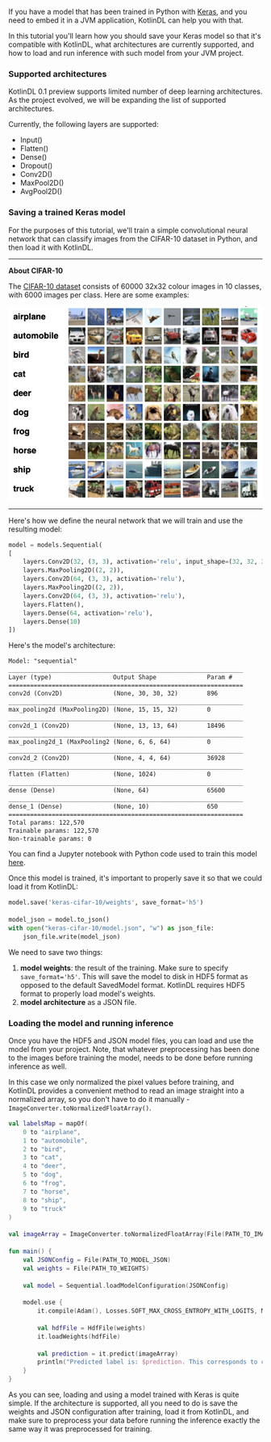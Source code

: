 If you have a model that has been trained in Python with [Keras](https://keras.io), and you need to embed it in a 
JVM application, KotlinDL can help you with that.

In this tutorial you'll learn how you should save your Keras model so that it's compatible with KotlinDL, what 
architectures are currently supported, and how to load and run inference with such model from your JVM project. 
  
### Supported architectures
KotlinDL 0.1 preview supports limited number of deep learning architectures. As the project evolved, we will be expanding 
the list of supported architectures.

Currently, the following layers are supported: 
- Input()
- Flatten()
- Dense()
- Dropout()
- Conv2D()
- MaxPool2D()
- AvgPool2D()   

### Saving a trained Keras model 
For the purposes of this tutorial, we'll train a simple convolutional neural network that can classify 
images from the CIFAR-10 dataset in Python, and then load it with KotlinDL.

---
**About CIFAR-10**

The [CIFAR-10 dataset](https://www.cs.toronto.edu/~kriz/cifar.html) consists of 60000 32x32 colour images in 10 
classes, with 6000 images per class. Here are some examples: 

![](images/cifar.png)

--- 
 
Here's how we define the neural network that we will train and use the resulting model: 
```python
model = models.Sequential(
[
    layers.Conv2D(32, (3, 3), activation='relu', input_shape=(32, 32, 3)),
    layers.MaxPooling2D((2, 2)),
    layers.Conv2D(64, (3, 3), activation='relu'),
    layers.MaxPooling2D((2, 2)), 
    layers.Conv2D(64, (3, 3), activation='relu'),
    layers.Flatten(),
    layers.Dense(64, activation='relu'),
    layers.Dense(10)
])
```

Here's the model's architecture: 

```
Model: "sequential"
_________________________________________________________________
Layer (type)                 Output Shape              Param #   
=================================================================
conv2d (Conv2D)              (None, 30, 30, 32)        896       
_________________________________________________________________
max_pooling2d (MaxPooling2D) (None, 15, 15, 32)        0         
_________________________________________________________________
conv2d_1 (Conv2D)            (None, 13, 13, 64)        18496     
_________________________________________________________________
max_pooling2d_1 (MaxPooling2 (None, 6, 6, 64)          0         
_________________________________________________________________
conv2d_2 (Conv2D)            (None, 4, 4, 64)          36928     
_________________________________________________________________
flatten (Flatten)            (None, 1024)              0         
_________________________________________________________________
dense (Dense)                (None, 64)                65600     
_________________________________________________________________
dense_1 (Dense)              (None, 10)                650       
=================================================================
Total params: 122,570
Trainable params: 122,570
Non-trainable params: 0
```

You can find a Jupyter notebook with Python code used to train this model [here](CIFAR-10.ipynb). 

Once this model is trained, it's important to properly save it so that we could load it from KotlinDL:
```python
model.save('keras-cifar-10/weights', save_format='h5')

model_json = model.to_json()
with open("keras-cifar-10/model.json", "w") as json_file:
    json_file.write(model_json)
```

We need to save two things:
1) **model weights**: the result of the training. Make sure to specify `save_format='h5'`. This will save the model to disk in 
 HDF5 format as opposed to the default SavedModel format. KotlinDL requires HDF5 format to properly load model's weights.
2) **model architecture** as a JSON file. 

### Loading the model and running inference
Once you have the HDF5 and JSON model files, you can load and use the model from your project.  Note, that whatever 
preprocessing has been done to the images before training the model, needs to be done before running inference as well.

In this case we only normalized the pixel values before training, and KotlinDL provides a convenient method to read an 
 image straight into a normalized array, so you don't have to do it manually - `ImageConverter.toNormalizedFloatArray()`. 

```kotlin
val labelsMap = mapOf(
    0 to "airplane",
    1 to "automobile",
    2 to "bird",
    3 to "cat",
    4 to "deer",
    5 to "dog",
    6 to "frog",
    7 to "horse",
    8 to "ship",
    9 to "truck"
)

val imageArray = ImageConverter.toNormalizedFloatArray(File(PATH_TO_IMAGE))

fun main() {
    val JSONConfig = File(PATH_TO_MODEL_JSON)
    val weights = File(PATH_TO_WEIGHTS)

    val model = Sequential.loadModelConfiguration(JSONConfig)

    model.use {
        it.compile(Adam(), Losses.SOFT_MAX_CROSS_ENTROPY_WITH_LOGITS, Metrics.ACCURACY)

        val hdfFile = HdfFile(weights)
        it.loadWeights(hdfFile)

        val prediction = it.predict(imageArray)
        println("Predicted label is: $prediction. This corresponds to class ${labelsMap[prediction]}.")
    }
}
```

As you can see, loading and using a model trained with Keras is quite simple. If the architecture is supported, all 
you need to do is save the weights and JSON configuration after training, load it from KotlinDL, and make sure to 
preprocess your data before running the inference exactly the same way it was preprocessed for training.  



  
